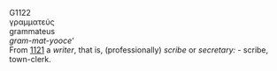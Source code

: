G1122  
γραμματεύς  
grammateus  
*gram-mat-yooce‘*  
From [1121](g1121) a *writer*, that is, (professionally) *scribe* or
*secretary:* - scribe, town-clerk.  
